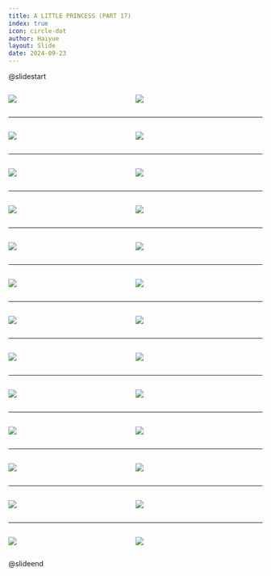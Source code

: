 ```yaml
---
title: A LITTLE PRINCESS (PART 17)
index: true
icon: circle-dot
author: Haiyue
layout: Slide
date: 2024-09-23
---
```

 
@slidestart

<div style="display:flex">
<div style="flex:1">

![](/reading/english/Level-X/A%20LITTLE%20PRINCESS%20(PART%2017)/001.webp)
</div>
<div style="flex:1">

![](/reading/english/Level-X/A%20LITTLE%20PRINCESS%20(PART%2017)/002.webp)
</div>
</div>

---

<div style="display:flex">
<div style="flex:1">

![](/reading/english/Level-X/A%20LITTLE%20PRINCESS%20(PART%2017)/003.webp)
</div>
<div style="flex:1">

![](/reading/english/Level-X/A%20LITTLE%20PRINCESS%20(PART%2017)/004.webp)
</div>
</div>

---

<div style="display:flex">
<div style="flex:1">

![](/reading/english/Level-X/A%20LITTLE%20PRINCESS%20(PART%2017)/005.webp)
</div>
<div style="flex:1">

![](/reading/english/Level-X/A%20LITTLE%20PRINCESS%20(PART%2017)/006.webp)
</div>
</div>

---

<div style="display:flex">
<div style="flex:1">

![](/reading/english/Level-X/A%20LITTLE%20PRINCESS%20(PART%2017)/007.webp)
</div>
<div style="flex:1">

![](/reading/english/Level-X/A%20LITTLE%20PRINCESS%20(PART%2017)/008.webp)
</div>
</div>

---

<div style="display:flex">
<div style="flex:1">

![](/reading/english/Level-X/A%20LITTLE%20PRINCESS%20(PART%2017)/009.webp)
</div>
<div style="flex:1">

![](/reading/english/Level-X/A%20LITTLE%20PRINCESS%20(PART%2017)/010.webp)
</div>
</div>

---

<div style="display:flex">
<div style="flex:1">

![](/reading/english/Level-X/A%20LITTLE%20PRINCESS%20(PART%2017)/011.webp)
</div>
<div style="flex:1">

![](/reading/english/Level-X/A%20LITTLE%20PRINCESS%20(PART%2017)/012.webp)
</div>
</div>

---

<div style="display:flex">
<div style="flex:1">

![](/reading/english/Level-X/A%20LITTLE%20PRINCESS%20(PART%2017)/013.webp)
</div>
<div style="flex:1">

![](/reading/english/Level-X/A%20LITTLE%20PRINCESS%20(PART%2017)/014.webp)
</div>
</div>

---

<div style="display:flex">
<div style="flex:1">

![](/reading/english/Level-X/A%20LITTLE%20PRINCESS%20(PART%2017)/015.webp)
</div>
<div style="flex:1">

![](/reading/english/Level-X/A%20LITTLE%20PRINCESS%20(PART%2017)/016.webp)
</div>
</div>

---

<div style="display:flex">
<div style="flex:1">

![](/reading/english/Level-X/A%20LITTLE%20PRINCESS%20(PART%2017)/017.webp)
</div>
<div style="flex:1">

![](/reading/english/Level-X/A%20LITTLE%20PRINCESS%20(PART%2017)/018.webp)
</div>
</div>

---

<div style="display:flex">
<div style="flex:1">

![](/reading/english/Level-X/A%20LITTLE%20PRINCESS%20(PART%2017)/019.webp)
</div>
<div style="flex:1">

![](/reading/english/Level-X/A%20LITTLE%20PRINCESS%20(PART%2017)/020.webp)
</div>
</div>

---

<div style="display:flex">
<div style="flex:1">

![](/reading/english/Level-X/A%20LITTLE%20PRINCESS%20(PART%2017)/021.webp)
</div>
<div style="flex:1">

![](/reading/english/Level-X/A%20LITTLE%20PRINCESS%20(PART%2017)/022.webp)
</div>
</div>

---

<div style="display:flex">
<div style="flex:1">

![](/reading/english/Level-X/A%20LITTLE%20PRINCESS%20(PART%2017)/023.webp)
</div>
<div style="flex:1">

![](/reading/english/Level-X/A%20LITTLE%20PRINCESS%20(PART%2017)/024.webp)
</div>
</div>

---

<div style="display:flex">
<div style="flex:1">

![](/reading/english/Level-X/A%20LITTLE%20PRINCESS%20(PART%2017)/025.webp)
</div>
<div style="flex:1">

![](/reading/english/Level-X/A%20LITTLE%20PRINCESS%20(PART%2017)/026.webp)
</div>
</div>

@slideend
